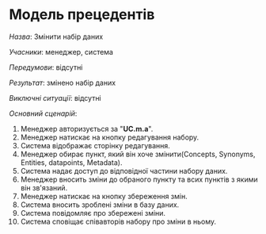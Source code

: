 # Модель прецедентів

*Назва*: Змінити набір даних

*Учасники*: менеджер, система  

*Передумови*: відсутні

*Результат*: змінено набір даних  

*Виключні ситуації*: відсутні

*Основний сценарій*:
  1. Менеджер авторизується за "**UC.m.a**".  
  2. Менеджер натискає на кнопку редагування набору.  
  3. Система відображає сторінку редагування.  
  4. Менеджер обирає пункт, який він хоче змінити(Concepts, Synonyms, Entities, datapoints, Metadata).  
  5. Система надає доступ до відповідної частини набору даних.  
  6. Менеджер вносить зміни до обраного пункту та всих пунктів з якими він зв'язаний.  
  7. Менеджер натискає на кнопку збереження змін.  
  8. Система вносить зроблені зміни в базу даних.  
  9. Система повідомляє про збережені зміни.  
  10. Система сповіщає співавторів набору про зміни в ньому.  
